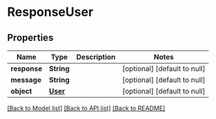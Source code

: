 # ResponseUser
## Properties

| Name | Type | Description | Notes |
|------------ | ------------- | ------------- | -------------|
| **response** | **String** |  | [optional] [default to null] |
| **message** | **String** |  | [optional] [default to null] |
| **object** | [**User**](User.md) |  | [optional] [default to null] |

[[Back to Model list]](../README.md#documentation-for-models) [[Back to API list]](../README.md#documentation-for-api-endpoints) [[Back to README]](../README.md)


